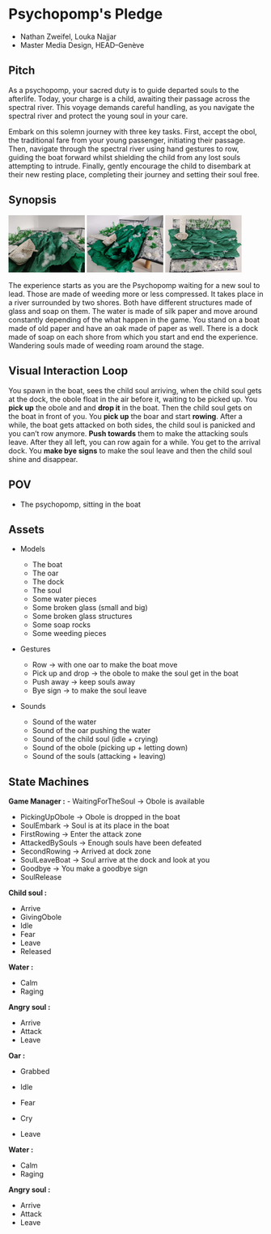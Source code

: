 # Psychopomp's Pledge
- Nathan Zweifel, Louka Najjar
- Master Media Design, HEAD–Genève

## Pitch
As a psychopomp, your sacred duty is to guide departed souls to the afterlife. Today, your charge is a child, awaiting their passage across the spectral river. This voyage demands careful handling, as you navigate the spectral river and protect the young soul in your care.

Embark on this solemn journey with three key tasks. First, accept the obol, the traditional fare from your young passenger, initiating their passage. Then, navigate through the spectral river using hand gestures to row, guiding the boat forward whilst shielding the child from any lost souls attempting to intrude. Finally, gently encourage the child to disembark at their new resting place, completing their journey and setting their soul free.

## Synopsis
<img src="./images/mockup/2023-05-18-photo1.png" style="width:30%">
<img src="./images/mockup/2023-05-18-photo2.png" style="width:30%">
<img src="./images/mockup/2023-05-18-photo3.png" style="width:30%">

The experience starts as you are the Psychopomp waiting for a new soul to lead. Those are made of weeding more or less compressed. It takes place in a river surrounded by two shores. Both have different structures made of glass and soap on them. The water is made of silk paper and move around constantly depending of the what happen in the game. You stand on a boat made of old paper and have an oak made of paper as well. There is a dock made of soap on each shore from which you start and end the experience. Wandering souls made of weeding roam around the stage.

## Visual Interaction Loop
You spawn in the boat, sees the child soul arriving, when the child soul gets at the dock, the obole float in the air before it, waiting to be picked up. You **pick up** the obole and and **drop it** in the boat. Then the child soul gets on the boat in front of you. You **pick up** the boar and start **rowing**. After a while, the boat gets attacked on both sides, the child soul is panicked and you can’t row anymore. **Push towards** them to make the attacking souls leave. After they all left, you can row again for a while. You get to the arrival dock. You **make bye signs** to make the soul leave and then the child soul shine and disappear.

## POV
- The psychopomp, sitting in the boat

## Assets
- Models
    + The boat
    + The oar
    + The dock
    + The soul
    + Some water pieces
    + Some broken glass (small and big)
    + Some broken glass structures
    + Some soap rocks
    + Some weeding pieces

- Gestures
    + Row → with one oar to make the boat move
    + Pick up and drop → the obole to make the soul get in the boat
    + Push away → keep souls away
    + Bye sign → to make the soul leave

- Sounds
    + Sound of the water
    + Sound of the oar pushing the water
    + Sound of the child soul (idle + crying)
    + Sound of the obole (picking up + letting down)
    + Sound of the souls (attacking + leaving)

## State Machines
**Game Manager :**
	- WaitingForTheSoul
	→ Obole is available
- PickingUpObole
→ Obole is dropped in the boat
- SoulEmbark
→ Soul is at its place in the boat
- FirstRowing
→ Enter the attack zone
- AttackedBySouls
→ Enough souls have been defeated
- SecondRowing
→ Arrived at dock zone
- SoulLeaveBoat
→ Soul arrive at the dock and look at you
- Goodbye
→ You make a goodbye sign
- SoulRelease

**Child soul :**
- Arrive
- GivingObole
- Idle
- Fear
- Leave
- Released

**Water :**
- Calm
- Raging

**Angry soul :**
- Arrive
- Attack
- Leave

**Oar :**
- Grabbed
- Idle

- Fear
- Cry
- Leave

**Water :**
- Calm
- Raging

**Angry soul :**
- Arrive
- Attack
- Leave